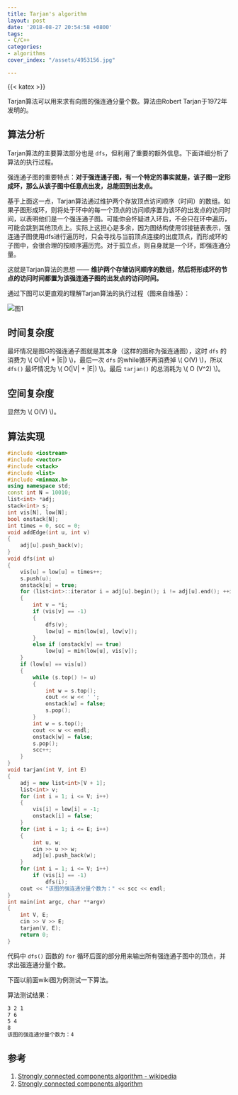 ```yaml
---
title: Tarjan's algorithm
layout: post
date: '2018-08-27 20:54:58 +0800'
tags:
- C/C++
categories:
- algorithms
cover_index: "/assets/4953156.jpg"

---
```

{{< katex >}}

Tarjan算法可以用来求有向图的强连通分量个数。算法由Robert Tarjan于1972年发明的。

## 算法分析

Tarjan算法的主要算法部分也是 `dfs`，但利用了重要的额外信息。下面详细分析了算法的执行过程。

强连通子图的重要特点：**对于强连通子图，有一个特定的事实就是，该子图一定形成环，那么从该子图中任意点出发，总能回到出发点。**

基于上面这一点，Tarjan算法通过维护两个存放顶点访问顺序（时间）的数组。如果子图形成环，则将处于环中的每一个顶点的访问顺序置为该环的出发点的访问时间，以表明他们是一个强连通子图。可能你会怀疑进入环后，不会只在环中遍历，可能会跳到其他顶点上。实际上这担心是多余，因为图结构使用邻接链表表示，强连通子图使用dfs进行遍历时，只会寻找与当前顶点连接的出度顶点，而形成环的子图中，会很合理的按顺序遍历完。对于孤立点，则自身就是一个环，即强连通分量。

这就是Tarjan算法的思想 —— **维护两个存储访问顺序的数组，然后将形成环的节点的访问时间都置为该强连通子图的出发点的访问时间。**

通过下图可以更直观的理解Tarjan算法的执行过程（图来自维基）：

![图1](/img/tarjan's_algorithm.gif)

## 时间复杂度

最坏情况是图G的强连通子图就是其本身（这样的图称为强连通图），这时 `dfs` 的消费为 \\( O(\|V\| + \|E\|) \\)，最后一次 `dfs` 的while循环再消费掉 \\( O(V) \\)，所以 `dfs()` 最坏情况为 \\( O(\|V\| + \|E\|) \\)。最后 `tarjan()` 的总消耗为 \\( O (V^2) \\)。

## 空间复杂度

显然为 \\( O(V) \\)。

## 算法实现

```cpp
#include <iostream>
#include <vector>
#include <stack>
#include <list>
#include <minmax.h>
using namespace std;
const int N = 10010;
list<int> *adj;
stack<int> s;
int vis[N], low[N];
bool onstack[N];
int times = 0, scc = 0;
void addEdge(int u, int v)
{
	adj[u].push_back(v);
}
void dfs(int u)
{
	vis[u] = low[u] = times++;
	s.push(u);
	onstack[u] = true;
	for (list<int>::iterator i = adj[u].begin(); i != adj[u].end(); ++i)
	{
		int v = *i;
		if (vis[v] == -1)
		{
			dfs(v);
			low[u] = min(low[u], low[v]);
		}
		else if (onstack[v] == true)
			low[u] = min(low[u], vis[v]);
	}
	if (low[u] == vis[u])
	{
		while (s.top() != u)
		{
			int w = s.top();
			cout << w << ' ';
			onstack[w] = false;
			s.pop();
		}
		int w = s.top();
		cout << w << endl;
		onstack[w] = false;
		s.pop();
		scc++;
	}
}
void tarjan(int V, int E)
{
	adj = new list<int>[V + 1];
	list<int> v;
	for (int i = 1; i <= V; i++)
	{
		vis[i] = low[i] = -1;
		onstack[i] = false;
	}
	for (int i = 1; i <= E; i++)
	{
		int u, w;
		cin >> u >> w;
		adj[u].push_back(w);
	}
	for (int i = 1; i <= V; i++)
		if (vis[i] == -1)
			dfs(i);
	cout << "该图的强连通分量个数为：" << scc << endl;
}
int main(int argc, char **argv)
{
	int V, E;
	cin >> V >> E;
	tarjan(V, E);
	return 0;
}
```

代码中 `dfs()` 函数的 `for` 循环后面的部分用来输出所有强连通子图中的顶点，并求出强连通分量个数。

下面以前面wiki图为例测试一下算法。

算法测试结果：

```bash
3 2 1
7 6
5 4
8
该图的强连通分量个数为：4
```

## 参考

1. [Strongly connected components algorithm - wikipedia](https://en.wikipedia.org/wiki/Tarjan%27s_strongly_connected_components_algorithm)
2. [Strongly connected components algorithm](https://www.geeksforgeeks.org/tarjan-algorithm-find-strongly-connected-components/)
